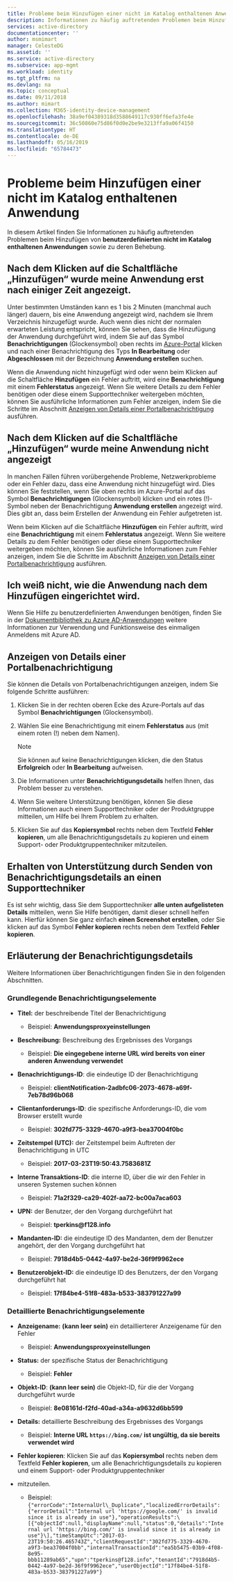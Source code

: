 ```yaml
---
title: Probleme beim Hinzufügen einer nicht im Katalog enthaltenen Anwendung | Microsoft-Dokumentation
description: Informationen zu häufig auftretenden Problemen beim Hinzufügen von benutzerdefinierten nicht im Katalog enthaltenen Anwendungen
services: active-directory
documentationcenter: ''
author: msmimart
manager: CelesteDG
ms.assetid: ''
ms.service: active-directory
ms.subservice: app-mgmt
ms.workload: identity
ms.tgt_pltfrm: na
ms.devlang: na
ms.topic: conceptual
ms.date: 09/11/2018
ms.author: mimart
ms.collection: M365-identity-device-management
ms.openlocfilehash: 38a9ef04389318d3588649117c930ff6efa3fe4e
ms.sourcegitcommit: 36c50860e75d86f0d0e2be9e3213ffa9a06f4150
ms.translationtype: HT
ms.contentlocale: de-DE
ms.lasthandoff: 05/16/2019
ms.locfileid: "65784473"
---
```

# <a name="problem-adding-a-non-gallery-application"></a>Probleme beim Hinzufügen einer nicht im Katalog enthaltenen Anwendung

In diesem Artikel finden Sie Informationen zu häufig auftretenden Problemen beim Hinzufügen von **benutzerdefinierten nicht im Katalog enthaltenen Anwendungen** sowie zu deren Behebung. 

## <a name="i-clicked-the-add-button-and-my-application-took-a-long-time-to-appear"></a>Nach dem Klicken auf die Schaltfläche „Hinzufügen“ wurde meine Anwendung erst nach einiger Zeit angezeigt.

Unter bestimmten Umständen kann es 1 bis 2 Minuten (manchmal auch länger) dauern, bis eine Anwendung angezeigt wird, nachdem sie Ihrem Verzeichnis hinzugefügt wurde. Auch wenn dies nicht der normalen erwarteten Leistung entspricht, können Sie sehen, dass die Hinzufügung der Anwendung durchgeführt wird, indem Sie auf das Symbol **Benachrichtigungen** (Glockensymbol) oben rechts im [Azure-Portal](https://portal.azure.com/) klicken und nach einer Benachrichtigung des Typs **In Bearbeitung** oder **Abgeschlossen** mit der Bezeichnung **Anwendung erstellen** suchen.

Wenn die Anwendung nicht hinzugefügt wird oder wenn beim Klicken auf die Schaltfläche **Hinzufügen** ein Fehler auftritt, wird eine **Benachrichtigung** mit einem **Fehlerstatus** angezeigt. Wenn Sie weitere Details zu dem Fehler benötigen oder diese einem Supporttechniker weitergeben möchten, können Sie ausführliche Informationen zum Fehler anzeigen, indem Sie die Schritte im Abschnitt [Anzeigen von Details einer Portalbenachrichtigung](#how-to-see-the-details-of-a-portal-notification) ausführen.

## <a name="i-clicked-the-add-button-and-my-application-didnt-appear"></a>Nach dem Klicken auf die Schaltfläche „Hinzufügen“ wurde meine Anwendung nicht angezeigt

In manchen Fällen führen vorübergehende Probleme, Netzwerkprobleme oder ein Fehler dazu, dass eine Anwendung nicht hinzugefügt wird. Dies können Sie feststellen, wenn Sie oben rechts im Azure-Portal auf das Symbol **Benachrichtigungen** (Glockensymbol) klicken und ein rotes (!)-Symbol neben der Benachrichtigung **Anwendung erstellen** angezeigt wird. Dies gibt an, dass beim Erstellen der Anwendung ein Fehler aufgetreten ist.

Wenn beim Klicken auf die Schaltfläche **Hinzufügen** ein Fehler auftritt, wird eine **Benachrichtigung** mit einem **Fehlerstatus** angezeigt. Wenn Sie weitere Details zu dem Fehler benötigen oder diese einem Supporttechniker weitergeben möchten, können Sie ausführliche Informationen zum Fehler anzeigen, indem Sie die Schritte im Abschnitt [Anzeigen von Details einer Portalbenachrichtigung](#how-to-see-the-details-of-a-portal-notification) ausführen.

## <a name="i-dont-know-how-to-set-up-my-application-once-ive-added-it"></a>Ich weiß nicht, wie die Anwendung nach dem Hinzufügen eingerichtet wird.

Wenn Sie Hilfe zu benutzerdefinierten Anwendungen benötigen, finden Sie in der [Dokumentbibliothek zu Azure AD-Anwendungen](https://docs.microsoft.com/azure/active-directory/active-directory-apps-index) weitere Informationen zur Verwendung und Funktionsweise des einmaligen Anmeldens mit Azure AD.

## <a name="how-to-see-the-details-of-a-portal-notification"></a>Anzeigen von Details einer Portalbenachrichtigung

Sie können die Details von Portalbenachrichtigungen anzeigen, indem Sie folgende Schritte ausführen:

1. Klicken Sie in der rechten oberen Ecke des Azure-Portals auf das Symbol **Benachrichtigungen** (Glockensymbol).

2. Wählen Sie eine Benachrichtigung mit einem **Fehlerstatus** aus (mit einem roten (!) neben dem Namen).

   >[!NOTE]
   >Sie können auf keine Benachrichtigungen klicken, die den Status **Erfolgreich** oder **In Bearbeitung** aufweisen.
   >
   >

4. Die Informationen unter **Benachrichtigungsdetails** helfen Ihnen, das Problem besser zu verstehen.

5. Wenn Sie weitere Unterstützung benötigen, können Sie diese Informationen auch einem Supporttechniker oder der Produktgruppe mitteilen, um Hilfe bei Ihrem Problem zu erhalten.

6. Klicken Sie auf das **Kopiersymbol** rechts neben dem Textfeld **Fehler kopieren**, um alle Benachrichtigungsdetails zu kopieren und einem Support- oder Produktgruppentechniker mitzuteilen.

## <a name="how-to-get-help-by-sending-notification-details-to-a-support-engineer"></a>Erhalten von Unterstützung durch Senden von Benachrichtigungsdetails an einen Supporttechniker

Es ist sehr wichtig, dass Sie dem Supporttechniker **alle unten aufgelisteten Details** mitteilen, wenn Sie Hilfe benötigen, damit dieser schnell helfen kann. Hierfür können Sie ganz einfach **einen Screenshot erstellen**, oder Sie klicken auf das Symbol **Fehler kopieren** rechts neben dem Textfeld **Fehler kopieren**.

## <a name="notification-details-explained"></a>Erläuterung der Benachrichtigungsdetails

Weitere Informationen über Benachrichtigungen finden Sie in den folgenden Abschnitten.

### <a name="essential-notification-items"></a>Grundlegende Benachrichtigungselemente

- **Titel:** der beschreibende Titel der Benachrichtigung
  *  Beispiel: **Anwendungsproxyeinstellungen**

- **Beschreibung:** Beschreibung des Ergebnisses des Vorgangs

  *  Beispiel: **Die eingegebene interne URL wird bereits von einer anderen Anwendung verwendet**

- **Benachrichtigungs-ID**: die eindeutige ID der Benachrichtigung

  *  Beispiel: **clientNotification-2adbfc06-2073-4678-a69f-7eb78d96b068**

- **Clientanforderungs-ID**: die spezifische Anforderungs-ID, die vom Browser erstellt wurde

  *  Beispiel: **302fd775-3329-4670-a9f3-bea37004f0bc**

- **Zeitstempel (UTC):** der Zeitstempel beim Auftreten der Benachrichtigung in UTC

  *  Beispiel: **2017-03-23T19:50:43.7583681Z**

- **Interne Transaktions-ID**: die interne ID, über die wir den Fehler in unseren Systemen suchen können

  *  Beispiel: **71a2f329-ca29-402f-aa72-bc00a7aca603**

- **UPN:** der Benutzer, der den Vorgang durchgeführt hat

  *  Beispiel: **tperkins\@f128.info**

- **Mandanten-ID:** die eindeutige ID des Mandanten, dem der Benutzer angehört, der den Vorgang durchgeführt hat

  *  Beispiel: **7918d4b5-0442-4a97-be2d-36f9f9962ece**

- **Benutzerobjekt-ID:** die eindeutige ID des Benutzers, der den Vorgang durchgeführt hat

  *  Beispiel: **17f84be4-51f8-483a-b533-383791227a99**

### <a name="detailed-notification-items"></a>Detaillierte Benachrichtigungselemente

- **Anzeigename:** **(kann leer sein)** ein detaillierterer Anzeigename für den Fehler

  *  Beispiel: **Anwendungsproxyeinstellungen**

- **Status:** der spezifische Status der Benachrichtigung

  *  Beispiel: **Fehler**

- **Objekt-ID**: **(kann leer sein)** die Objekt-ID, für die der Vorgang durchgeführt wurde

  *  Beispiel: **8e08161d-f2fd-40ad-a34a-a9632d6bb599**

- **Details:** detaillierte Beschreibung des Ergebnisses des Vorgangs

  *  Beispiel: **Interne URL `https://bing.com/` ist ungültig, da sie bereits verwendet wird**

- **Fehler kopieren**: Klicken Sie auf das **Kopiersymbol** rechts neben dem Textfeld **Fehler kopieren**, um alle Benachrichtigungsdetails zu kopieren und einem Support- oder Produktgruppentechniker 
- mitzuteilen.

  *  Beispiel: ```{"errorCode":"InternalUrl\_Duplicate","localizedErrorDetails":{"errorDetail":"Internal url 'https://google.com/' is invalid since it is already in use"},"operationResults":\[{"objectId":null,"displayName":null,"status":0,"details":"Internal url 'https://bing.com/' is invalid since it is already in use"}\],"timeStampUtc":"2017-03-23T19:50:26.465743Z","clientRequestId":"302fd775-3329-4670-a9f3-bea37004f0bb","internalTransactionId":"ea5b5475-03b9-4f08-8e95-bbb11289ab65","upn":"tperkins@f128.info","tenantId":"7918d4b5-0442-4a97-be2d-36f9f9962ece","userObjectId":"17f84be4-51f8-483a-b533-383791227a99"}```




